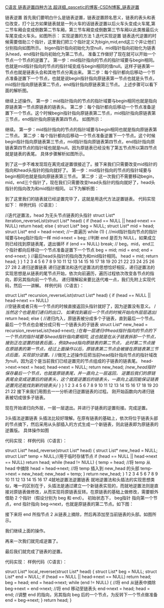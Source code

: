 [C语言 链表逆置四种方法 超详细_qascetic的博客-CSDN博客_链表逆置](https://blog.csdn.net/m0_52072919/article/details/115566960)

链表逆置
首先我们要明白什么是链表逆置，链表逆置顾名思义，链表的表头和表位改变，打个比方如果链表就是一列火车的话链表逆置以后火车头变成火车尾,第二节车厢会变成倒数第二节车厢，第三节车厢变成倒数第三节车厢以此类推最后火车尾变成火车头。如图所示：
实现逆置的方法
1.迭代实现逆置
链表迭代逆置的时候需要借助三个指针，这里我们把三个指针定义为bigin,mid,end这三个并让他们分别指向如图所示。
bigen指针指向初始化为空null，mid指针指向初始化为链表头head，end指针指向初始化为第二节点。
准备工作做好了现在就可以开始一个节点一个节点的逆置了。
第一步：mid指针指向的节点的指针域要与begin相同。也就是mid指针指向的节点的指针域变成与begin相同的值null。这样子链表第一节点也就是链表头会和其他节点分离出来。
第二步：每个指针都向后移动一个节点准备逆置下一个节点，也就是说begin指针指向原链表第一节点也就是头节点，mid指针指向原链表第二节点，end指针指向原链表第三节点。
上述步骤可以看下面的解析图。


继续上述操作。
第一步：mid指针指向的节点的指针域要与begin相同也就是指向原链表第一节点原链表的链表头。
第二步：每个指针都向后移动一个节点准备逆置下一个节点。这个时候begin指针指向原链表第二节点，mid指针指向原链表第三节点，end指针指向原链表第四节点。
如图所示：

继续。
第一步：mid指针指向的节点的指针域要与begin相同也就是指向原链表第二节点。
第二步：每个指针都向后移动一个节点准备逆置下一个节点。这个时候begin指针指向原链表第三节点，mid指针指向原链表第四节点，end指针指向原链表第四节点的指针域也就是null。因为原链表已经没有了第五节点所以第四节点就是链表的表尾。
具体步骤解析如图所示。

到了这一步不难发现现在离完成逆置很接近了。接下来我们只需要改变mid指针的指向和head头指针的指向就好了。
第一步：mid指针指向的节点的指针域要与begin相同也就是指向原链表第三节点。
第二步：这一次我们不需要移动begin，mid，end三个指针了，现在我们只需要改变head头指针的指向就好了，head头指针的指向改为和mid指针相同。
以下为解析图：

到了这里我们的链表就已经逆置完毕了，这就是用迭代方法逆置链表。
代码实现如下：
样例代码（C语言）：

//迭代逆置法，head 为无头节点链表的头指针
struct List* iteration_reverseList(struct List* head)
{
	if (head == NULL || head->next == NULL)
		return head;
	else
	{
		struct List* beg = NULL;
		struct List* mid = head;
		struct List* end = head->next;
		//一直遍历
		while (1)
		{
			//mid指针指向节点的指针域要与beg指针指向一样
			mid->next = beg;
			//判断 end 是否为 NULL，如果成立则已经找到原链表尾，退出循环
			if (end == NULL)
				break;
			// beg，mid，end三个指针都向后移动一个节点准备逆置下一个节点
			beg = mid;
			mid = end;
			end = end->next;
		}
		//最后head头指针的指向改为和mid指针相同。
		head = mid;
		return head;
	}
}
1
2
3
4
5
6
7
8
9
10
11
12
13
14
15
16
17
18
19
20
21
22
23
24
25
26
27
28
2.递归逆置链表
递归逆置法和迭代逆置法的思想恰好相反，递归逆置法的实现思想是从链表的尾节点开始，依次向前遍历，遍历过程依次改变各节点的指向，即另其指向前一个节点。
递归理解起来要比迭代难一点，我们先附上实现代码，然后一一讲解。
样例代码（C语言）：

struct List* recursion_reverseList(struct List* head)
{
	if (head == NULL || head->next == NULL)  
	//空链表或者只有一个节点的时候直接返回头指针就好了，因为逆置没有意义。
	/*当然这个也是我们递归的出口，
	如果找到最后一个节点的时候开始向外层层退出*/
		return head;
	else
	{
		//递归内入，原链表被分成多个子链表，直到最后一个节点。最后一个节点也会被分成只有一个链表头的子链表
		struct List* new_head = recursion_reverseList(head->next);
		/*在每一层递归中head指针指向的节点的下一个节点的指针域要与head指针指向要相同,
		这也就是在从子链表拆卸一个节点，接到正在逆置的链表后面。，例如head指向原链表的第二节点，
		此时第二节点接在原链表的第一节点，经过上面操作以后，原链表第二节点会被接在原链表第三节点后面，实现部分逆置。*/
		//做完上述操作后把当前head指针指向节点的指针域改为null，因为这个是当前我们已经逆置完的节点组成的子链表的链表尾。
		head->next->next = head;
		head->next = NULL;
		return new_head;
		/*new_head指针保存最后一个节点，也就是原链表尾，并一直向上一层返回，
		逆置后我们的原链表尾会变成逆置后的链表头，这个就是逆置后的链表头，一直向上返回能保证链表逆置完还能找到新的链表头*/
	}
}
1
2
3
4
5
6
7
8
9
10
11
12
13
14
15
16
17
18
19
20
21
22
接下来我们用图去一一分析递归逆置链表的过程。
刚开始函数向内递归链表被切成很多子链表。


现在开始递归向外层，一层一层退出。并进行子链表的逆置衔接。完成逆置。


3头插法逆置链表
头插法比较好理解。在原有链表的基础上，依次将位于链表头部的节点摘下，然后采用从头部插入的方式生成一个新链表，则此链表即为原链表的逆置版。
具体操作如图


代码实现：
样例代码（C语言）：

struct List* head_reverse(struct List* head)
{
	struct List* new_head = NULL;
	struct List* temp = NULL;//用于临时存储节点
	if (head == NULL || head->next == NULL)
		return head;
	while (head != NULL)
	{
		temp = head;
		//将 temp 从 head 中摘除
		head = head->next;
		//将 temp 插入到 new_head 的头部
		temp->next = new_head;
		new_head = temp;
	}
	return new_head;
}
1
2
3
4
5
6
7
8
9
10
11
12
13
14
15
16
17
4就地逆置法逆置链表
就地逆置法和头插法的实现思想类似，唯一的区别在于，头插法是通过建立一个新链表实现的，而就地逆置法则是直接对原链表做修改，从而实现将原链表反转。在原链表的基础上做修改，需要额外借助 2 个指针（假设分别为 beg 和 end）。
初始状态下， beg指针 指向第一个节点，end 指针指向 beg->next，也就是原链表的第二节点。如下图：

接下来将 end 所指节点 2 从链表上摘除，然后再添加至当前链表的头部。如图所示。

我们继续上面的操作。

再来一次我们就完成逆置了。

最后我们就完成了链表的逆置。

代码实现：
样例代码（C语言）：

struct List* local_reverse(struct List* head)
{
	struct List* beg = NULL;
	struct List* end = NULL;
	if (head == NULL || head->next == NULL)
		return head;
	beg = head;
	end = head->next;
	while (end != NULL)
	{
		//将 end 从链表中摘除
		beg->next = end->next;
		//将 end 移动至链表头
		end->next = head;
		head = end;
		//调整 end 的指向，另其指向 beg 后的一个节点，为反转下一个节点做准备
		end = beg->next;
	}
	return head;
}
